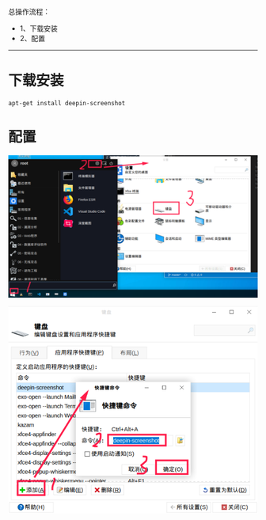 总操作流程：
- 1、下载安装
- 2、配置

***

# 下载安装

```
apt-get install deepin-screenshot
```

# 配置

![](image/1-1.png)

![](image/1-2.png)